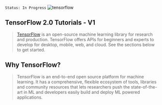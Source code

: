 `Status: In Progress`
![tensorflow](https://miro.medium.com/max/4928/1*-QTg-_71YF0SVshMEaKZ_g.png)
## TensorFlow 2.0 Tutorials - V1
> [TensorFlow](https://www.tensorflow.org/) is an open-source machine learning library for research and production. TensorFlow offers APIs for beginners and experts to develop for desktop, mobile, web, and cloud. See the sections below to get started. 

## Why TensorFlow?
> TensorFlow is an end-to-end open source platform for machine learning. It has a comprehensive, flexible ecosystem of tools, libraries and community resources that lets researchers push the state-of-the-art in ML and developers easily build and deploy ML powered applications.

